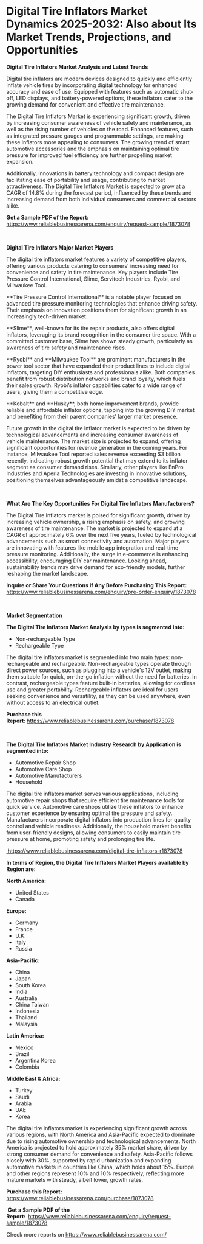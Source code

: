 <p><h1>Digital Tire Inflators Market Dynamics 2025-2032: Also about Its Market Trends, Projections, and Opportunities</h1></p><p><strong>Digital Tire Inflators Market Analysis and Latest Trends</strong></p>
<p><p>Digital tire inflators are modern devices designed to quickly and efficiently inflate vehicle tires by incorporating digital technology for enhanced accuracy and ease of use. Equipped with features such as automatic shut-off, LED displays, and battery-powered options, these inflators cater to the growing demand for convenient and effective tire maintenance. </p><p>The Digital Tire Inflators Market is experiencing significant growth, driven by increasing consumer awareness of vehicle safety and maintenance, as well as the rising number of vehicles on the road. Enhanced features, such as integrated pressure gauges and programmable settings, are making these inflators more appealing to consumers. The growing trend of smart automotive accessories and the emphasis on maintaining optimal tire pressure for improved fuel efficiency are further propelling market expansion. </p><p>Additionally, innovations in battery technology and compact design are facilitating ease of portability and usage, contributing to market attractiveness. The Digital Tire Inflators Market is expected to grow at a CAGR of 14.8% during the forecast period, influenced by these trends and increasing demand from both individual consumers and commercial sectors alike.</p></p>
<p><strong>Get a Sample PDF of the Report:&nbsp;</strong> <a href="https://www.reliablebusinessarena.com/enquiry/request-sample/1873078?utm_campaign=1943&utm_medium=2&utm_source=Github&utm_content=ia&utm_term=16022025&utm_id=digital-tire-inflators">https://www.reliablebusinessarena.com/enquiry/request-sample/1873078</a></p>
<p>&nbsp;</p>
<p><strong>Digital Tire Inflators Major Market Players</strong></p>
<p><p>The digital tire inflators market features a variety of competitive players, offering various products catering to consumers' increasing need for convenience and safety in tire maintenance. Key players include Tire Pressure Control International, Slime, Servitech Industries, Ryobi, and Milwaukee Tool. </p><p>**Tire Pressure Control International** is a notable player focused on advanced tire pressure monitoring technologies that enhance driving safety. Their emphasis on innovation positions them for significant growth in an increasingly tech-driven market.</p><p>**Slime**, well-known for its tire repair products, also offers digital inflators, leveraging its brand recognition in the consumer tire space. With a committed customer base, Slime has shown steady growth, particularly as awareness of tire safety and maintenance rises.</p><p>**Ryobi** and **Milwaukee Tool** are prominent manufacturers in the power tool sector that have expanded their product lines to include digital inflators, targeting DIY enthusiasts and professionals alike. Both companies benefit from robust distribution networks and brand loyalty, which fuels their sales growth. Ryobi’s inflator capabilities cater to a wide range of users, giving them a competitive edge.</p><p>**Kobalt** and **Husky**, both home improvement brands, provide reliable and affordable inflator options, tapping into the growing DIY market and benefiting from their parent companies’ larger market presence. </p><p>Future growth in the digital tire inflator market is expected to be driven by technological advancements and increasing consumer awareness of vehicle maintenance. The market size is projected to expand, offering significant opportunities for revenue generation in the coming years. For instance, Milwaukee Tool reported sales revenue exceeding $3 billion recently, indicating robust growth potential that may extend to its inflator segment as consumer demand rises. Similarly, other players like EnPro Industries and Aperia Technologies are investing in innovative solutions, positioning themselves advantageously amidst a competitive landscape.</p></p>
<p>&nbsp;</p>
<p><strong>What Are The Key Opportunities For Digital Tire Inflators Manufacturers?</strong></p>
<p><p>The Digital Tire Inflators market is poised for significant growth, driven by increasing vehicle ownership, a rising emphasis on safety, and growing awareness of tire maintenance. The market is projected to expand at a CAGR of approximately 6% over the next five years, fueled by technological advancements such as smart connectivity and automation. Major players are innovating with features like mobile app integration and real-time pressure monitoring. Additionally, the surge in e-commerce is enhancing accessibility, encouraging DIY car maintenance. Looking ahead, sustainability trends may drive demand for eco-friendly models, further reshaping the market landscape.</p></p>
<p><strong>Inquire or Share Your Questions If Any Before Purchasing This Report:</strong> <a href="https://www.reliablebusinessarena.com/enquiry/pre-order-enquiry/1873078?utm_campaign=1943&utm_medium=2&utm_source=Github&utm_content=ia&utm_term=16022025&utm_id=digital-tire-inflators">https://www.reliablebusinessarena.com/enquiry/pre-order-enquiry/1873078</a></p>
<p>&nbsp;</p>
<p><strong>Market Segmentation</strong></p>
<p><strong>The Digital Tire Inflators Market Analysis by types is segmented into:</strong></p>
<p><ul><li>Non-rechargeable Type</li><li>Rechargeable Type</li></ul></p>
<p><p>The digital tire inflators market is segmented into two main types: non-rechargeable and rechargeable. Non-rechargeable types operate through direct power sources, such as plugging into a vehicle's 12V outlet, making them suitable for quick, on-the-go inflation without the need for batteries. In contrast, rechargeable types feature built-in batteries, allowing for cordless use and greater portability. Rechargeable inflators are ideal for users seeking convenience and versatility, as they can be used anywhere, even without access to an electrical outlet.</p></p>
<p><strong>Purchase this Report:&nbsp;</strong><a href="https://www.reliablebusinessarena.com/purchase/1873078?utm_campaign=1943&utm_medium=2&utm_source=Github&utm_content=ia&utm_term=16022025&utm_id=digital-tire-inflators">https://www.reliablebusinessarena.com/purchase/1873078</a></p>
<p>&nbsp;</p>
<p><strong>The Digital Tire Inflators Market Industry Research by Application is segmented into:</strong></p>
<p><ul><li>Automotive Repair Shop</li><li>Automotive Care Shop</li><li>Automotive Manufacturers</li><li>Household</li></ul></p>
<p><p>The digital tire inflators market serves various applications, including automotive repair shops that require efficient tire maintenance tools for quick service. Automotive care shops utilize these inflators to enhance customer experience by ensuring optimal tire pressure and safety. Manufacturers incorporate digital inflators into production lines for quality control and vehicle readiness. Additionally, the household market benefits from user-friendly designs, allowing consumers to easily maintain tire pressure at home, promoting safety and prolonging tire life.</p></p>
<p><a href="https://www.reliablebusinessarena.com/digital-tire-inflators-r1873078?utm_campaign=1943&utm_medium=2&utm_source=Github&utm_content=ia&utm_term=16022025&utm_id=digital-tire-inflators">&nbsp;https://www.reliablebusinessarena.com/digital-tire-inflators-r1873078</a></p>
<p><strong>In terms of Region, the Digital Tire Inflators Market Players available by Region are:</strong></p>
<p>
    <p> <strong> North America: </strong>
        <ul>
            <li>United States</li>
            <li>Canada</li>
        </ul>
        </p> 
    <p> <strong> Europe: </strong>
        <ul>
            <li>Germany</li>
            <li>France</li>
            <li>U.K.</li>
            <li>Italy</li>
            <li>Russia</li>
        </ul>
        </p> 
    <p> <strong> Asia-Pacific: </strong>
        <ul>
            <li>China</li>
            <li>Japan</li>
            <li>South Korea</li>
            <li>India</li>
            <li>Australia</li>
            <li>China Taiwan</li>
            <li>Indonesia</li>
            <li>Thailand</li>
            <li>Malaysia</li>
        </ul>
        </p> 
    <p> <strong> Latin America: </strong>
        <ul>
            <li>Mexico</li>
            <li>Brazil</li>
            <li>Argentina Korea</li>
            <li>Colombia</li>
        </ul>
        </p> 
    <p> <strong> Middle East & Africa: </strong>
        <ul>
            <li>Turkey</li>
            <li>Saudi</li>
            <li>Arabia</li>
            <li>UAE</li>
            <li>Korea</li>
        </ul>
    </p>
    </p>
<p><p>The digital tire inflators market is experiencing significant growth across various regions, with North America and Asia-Pacific expected to dominate due to rising automotive ownership and technological advancements. North America is projected to hold approximately 35% market share, driven by strong consumer demand for convenience and safety. Asia-Pacific follows closely with 30%, supported by rapid urbanization and expanding automotive markets in countries like China, which holds about 15%. Europe and other regions represent 10% and 10% respectively, reflecting more mature markets with steady, albeit lower, growth rates.</p></p>
<p><strong>Purchase this Report: </strong><a href="https://www.reliablebusinessarena.com/purchase/1873078?utm_campaign=1943&utm_medium=2&utm_source=Github&utm_content=ia&utm_term=16022025&utm_id=digital-tire-inflators">https://www.reliablebusinessarena.com/purchase/1873078</a></p>
<p>&nbsp;<strong>Get a Sample PDF of the Report:&nbsp;&nbsp;</strong><a href="https://www.reliablebusinessarena.com/enquiry/request-sample/1873078?utm_campaign=1943&utm_medium=2&utm_source=Github&utm_content=ia&utm_term=16022025&utm_id=digital-tire-inflators">https://www.reliablebusinessarena.com/enquiry/request-sample/1873078</a></p>
<p><strong></strong></p>
<p>Check more reports on <a href="https://www.reliablebusinessarena.com/?utm_campaign=1943&utm_medium=2&utm_source=Github&utm_content=ia&utm_term=16022025&utm_id=digital-tire-inflators">https://www.reliablebusinessarena.com/</a></p>